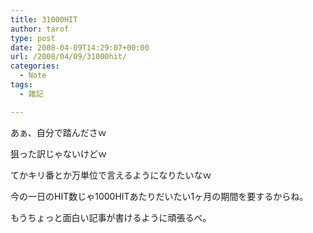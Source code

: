 ```yaml
---
title: 31000HIT
author: tarof
type: post
date: 2008-04-09T14:29:07+00:00
url: /2008/04/09/31000hit/
categories:
  - Note
tags:
  - 雑記

---
```

あぁ、自分で踏んださｗ
  
狙った訳じゃないけどｗ

てかキリ番とか万単位で言えるようになりたいなｗ
  
今の一日のHIT数じゃ1000HITあたりだいたい1ヶ月の期間を要するからね。
  
もうちょっと面白い記事が書けるように頑張るべ。